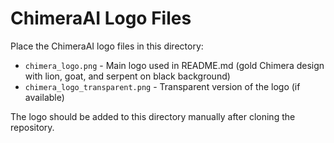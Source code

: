 # ChimeraAI Logo Files

Place the ChimeraAI logo files in this directory:

- `chimera_logo.png` - Main logo used in README.md (gold Chimera design with lion, goat, and serpent on black background)
- `chimera_logo_transparent.png` - Transparent version of the logo (if available)

The logo should be added to this directory manually after cloning the repository.
